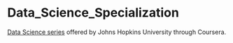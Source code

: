 # Data_Science_Specialization
[Data Science series](https://www.coursera.org/specialization/jhudatascience/) offered by Johns Hopkins University through Coursera.
